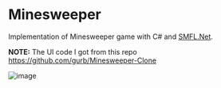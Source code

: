 # Minesweeper
Implementation of Minesweeper game with C# and [SMFL.Net](https://www.sfml-dev.org/index.php).

**NOTE:** The UI code I got from this repo https://github.com/gurb/Minesweeper-Clone

![image](https://user-images.githubusercontent.com/3731090/192067622-6775aa24-5b96-48a1-8bee-79bd199794bf.png)


